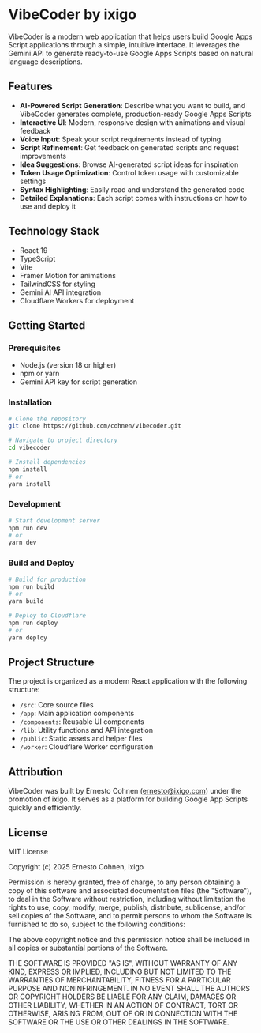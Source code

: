 # VibeCoder by ixigo

VibeCoder is a modern web application that helps users build Google Apps Script applications through a simple, intuitive interface. It leverages the Gemini API to generate ready-to-use Google Apps Scripts based on natural language descriptions.

## Features

- **AI-Powered Script Generation**: Describe what you want to build, and VibeCoder generates complete, production-ready Google Apps Scripts
- **Interactive UI**: Modern, responsive design with animations and visual feedback
- **Voice Input**: Speak your script requirements instead of typing
- **Script Refinement**: Get feedback on generated scripts and request improvements
- **Idea Suggestions**: Browse AI-generated script ideas for inspiration
- **Token Usage Optimization**: Control token usage with customizable settings
- **Syntax Highlighting**: Easily read and understand the generated code
- **Detailed Explanations**: Each script comes with instructions on how to use and deploy it

## Technology Stack

- React 19
- TypeScript
- Vite
- Framer Motion for animations
- TailwindCSS for styling
- Gemini AI API integration
- Cloudflare Workers for deployment

## Getting Started

### Prerequisites

- Node.js (version 18 or higher)
- npm or yarn
- Gemini API key for script generation

### Installation

```bash
# Clone the repository
git clone https://github.com/cohnen/vibecoder.git

# Navigate to project directory
cd vibecoder

# Install dependencies
npm install
# or
yarn install
```

### Development

```bash
# Start development server
npm run dev
# or
yarn dev
```

### Build and Deploy

```bash
# Build for production
npm run build
# or
yarn build

# Deploy to Cloudflare
npm run deploy
# or
yarn deploy
```

## Project Structure

The project is organized as a modern React application with the following structure:
- `/src`: Core source files
- `/app`: Main application components
- `/components`: Reusable UI components
- `/lib`: Utility functions and API integration
- `/public`: Static assets and helper files
- `/worker`: Cloudflare Worker configuration

## Attribution

VibeCoder was built by Ernesto Cohnen (ernesto@ixigo.com) under the promotion of ixigo. It serves as a platform for building Google App Scripts quickly and efficiently.

## License

MIT License

Copyright (c) 2025 Ernesto Cohnen, ixigo

Permission is hereby granted, free of charge, to any person obtaining a copy
of this software and associated documentation files (the "Software"), to deal
in the Software without restriction, including without limitation the rights
to use, copy, modify, merge, publish, distribute, sublicense, and/or sell
copies of the Software, and to permit persons to whom the Software is
furnished to do so, subject to the following conditions:

The above copyright notice and this permission notice shall be included in all
copies or substantial portions of the Software.

THE SOFTWARE IS PROVIDED "AS IS", WITHOUT WARRANTY OF ANY KIND, EXPRESS OR
IMPLIED, INCLUDING BUT NOT LIMITED TO THE WARRANTIES OF MERCHANTABILITY,
FITNESS FOR A PARTICULAR PURPOSE AND NONINFRINGEMENT. IN NO EVENT SHALL THE
AUTHORS OR COPYRIGHT HOLDERS BE LIABLE FOR ANY CLAIM, DAMAGES OR OTHER
LIABILITY, WHETHER IN AN ACTION OF CONTRACT, TORT OR OTHERWISE, ARISING FROM,
OUT OF OR IN CONNECTION WITH THE SOFTWARE OR THE USE OR OTHER DEALINGS IN THE
SOFTWARE.

